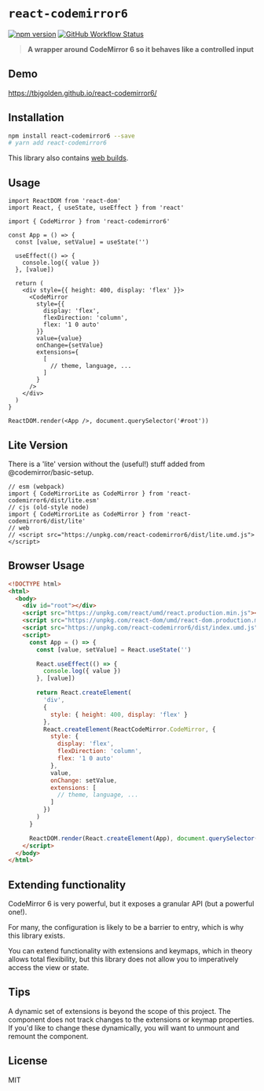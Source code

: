 # `react-codemirror6`

[![npm version](https://img.shields.io/npm/v/react-codemirror6.svg?style=flat-square)](https://www.npmjs.com/package/react-codemirror6)
[![GitHub Workflow Status](https://img.shields.io/github/workflow/status/tbjgolden/react-codemirror6/Release?style=flat-square)](https://github.com/tbjgolden/react-codemirror6/actions?query=workflow%3ARelease)

> **A wrapper around CodeMirror 6 so it behaves like a controlled input**

## Demo

https://tbjgolden.github.io/react-codemirror6/

## Installation

```sh
npm install react-codemirror6 --save
# yarn add react-codemirror6
```

This library also contains [web builds](#browser).

## Usage

```tsx
import ReactDOM from 'react-dom'
import React, { useState, useEffect } from 'react'

import { CodeMirror } from 'react-codemirror6'

const App = () => {
  const [value, setValue] = useState('')

  useEffect(() => {
    console.log({ value })
  }, [value])

  return (
    <div style={{ height: 400, display: 'flex' }}>
      <CodeMirror
        style={{
          display: 'flex',
          flexDirection: 'column',
          flex: '1 0 auto'
        }}
        value={value}
        onChange={setValue}
        extensions={
          [
            // theme, language, ...
          ]
        }
      />
    </div>
  )
}

ReactDOM.render(<App />, document.querySelector('#root'))
```

## Lite Version

There is a 'lite' version without the (useful!) stuff added from
@codemirror/basic-setup.

```tsx
// esm (webpack)
import { CodeMirrorLite as CodeMirror } from 'react-codemirror6/dist/lite.esm'
// cjs (old-style node)
import { CodeMirrorLite as CodeMirror } from 'react-codemirror6/dist/lite'
// web
// <script src="https://unpkg.com/react-codemirror6/dist/lite.umd.js"></script>
```

## Browser Usage

```html
<!DOCTYPE html>
<html>
  <body>
    <div id="root"></div>
    <script src="https://unpkg.com/react/umd/react.production.min.js"></script>
    <script src="https://unpkg.com/react-dom/umd/react-dom.production.min.js"></script>
    <script src="https://unpkg.com/react-codemirror6/dist/index.umd.js"></script>
    <script>
      const App = () => {
        const [value, setValue] = React.useState('')

        React.useEffect(() => {
          console.log({ value })
        }, [value])

        return React.createElement(
          'div',
          {
            style: { height: 400, display: 'flex' }
          },
          React.createElement(ReactCodeMirror.CodeMirror, {
            style: {
              display: 'flex',
              flexDirection: 'column',
              flex: '1 0 auto'
            },
            value,
            onChange: setValue,
            extensions: [
              // theme, language, ...
            ]
          })
        )
      }

      ReactDOM.render(React.createElement(App), document.querySelector('#root'))
    </script>
  </body>
</html>
```

## Extending functionality

CodeMirror 6 is very powerful, but it exposes a granular API (but a powerful
one!).

For many, the configuration is likely to be a barrier to entry, which is why
this library exists.

You can extend functionality with extensions and keymaps, which in theory allows
total flexibility, but this library does not allow you to imperatively access
the view or state.

## Tips

A dynamic set of extensions is beyond the scope of this project. The component
does not track changes to the extensions or keymap properties. If you'd like to
change these dynamically, you will want to unmount and remount the component.

## License

MIT

<!-- Original starter readme: https://github.com/tbjgolden/create-typescript-react-library -->

